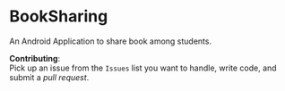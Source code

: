 # BookSharing

An Android Application to share book among students.

**Contributing**: <br>
Pick up an issue from the `Issues` list you want to handle, write code, and submit a *pull request*.

<br>
<br>



